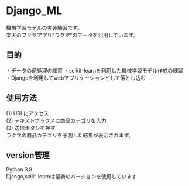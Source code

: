 # Django_ML
機械学習モデルの実装練習です。  
楽天のフリマアプリ"ラクマ”のデータを利用しています。
## 目的
・データの前処理の練習
・scikit-learnを利用した機械学習モデル作成の練習  
・Djangoを利用してwebアプリケーションとして落とし込む
## 使用方法
(1) URLにアクセス  
(2) テキストボックスに商品カテゴリを入力  
(3) 送信ボタンを押す  
ラクマの商品カテゴリを予測した結果が表示されます。
## version管理
Python 3.8  
Django,scilit-learnは最新のバージョンを使用しています
